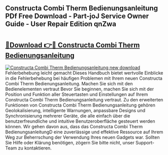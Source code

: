 ## Constructa Combi Therm Bedienungsanleitung PDf Free Download - Part-joJ Service Owner Guide - User Repair Edition qnZwa

# <h2><a href="http://df1hipp.blite.top/?on=Constructa+Combi+Therm+Bedienungsanleitung">🔗Download 👉🔴 Constructa Combi Therm Bedienungsanleitung</a></h2>

[![Constructa Combi Therm Bedienungsanleitung new download](https://i.imgur.com/lujVjoI.png)](http://df1hipp.blite.top/?on=Constructa+Combi+Therm+Bedienungsanleitung)
Fehlerbehebung leicht gemacht Dieses Handbuch bietet wertvolle Einblicke in die Fehlerbehebung bei häufigen Problemen mit Ihrem neuen Constructa Combi Therm Bedienungsanleitung. Machen Sie sich mit den Bedienelementen vertraut Bevor Sie beginnen, machen Sie sich mit der Position und Funktion aller Steuertasten und Einstellungen auf Ihrem Constructa Combi Therm Bedienungsanleitung vertraut. Zu den erweiterten Funktionen von Constructa Combi Therm Bedienungsanleitung gehören Geolokalisierung, intelligente Warnungen, anpassbare Designs und Synchronisierung mehrerer Geräte, die alle einfach über die benutzerfreundliche und intuitive Benutzeroberfläche gesteuert werden können. Wir gehen davon aus, dass das Constructa Combi Therm BedienungsanleitungD eine zuverlässige und effektive Ressource auf Ihrem Weg zur Beherrschung der Verwendung Ihres neuen Gadgets war. Sollten Sie Hilfe oder Klärung benötigen, zögern Sie bitte nicht, unser Support-Team zu kontaktieren.
